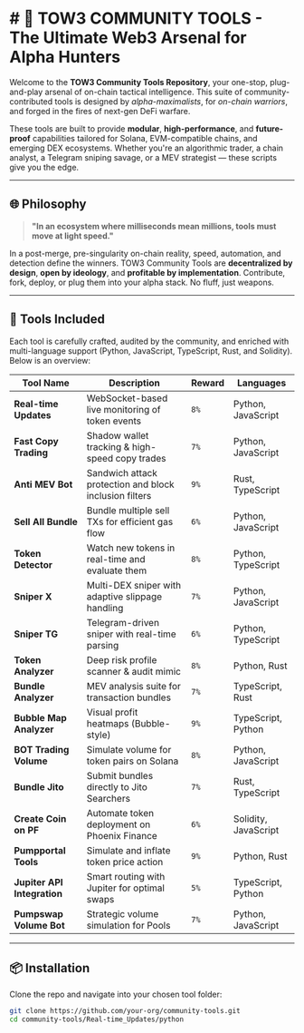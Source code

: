 # # 🚀 TOW3 COMMUNITY TOOLS - The Ultimate Web3 Arsenal for Alpha Hunters

Welcome to the **TOW3 Community Tools Repository**, your one-stop, plug-and-play arsenal of on-chain tactical intelligence. This suite of community-contributed tools is designed by *alpha-maximalists*, for *on-chain warriors*, and forged in the fires of next-gen DeFi warfare.

These tools are built to provide **modular**, **high-performance**, and **future-proof** capabilities tailored for Solana, EVM-compatible chains, and emerging DEX ecosystems. Whether you're an algorithmic trader, a chain analyst, a Telegram sniping savage, or a MEV strategist — these scripts give you the edge.

---

## 🌐 Philosophy

> **"In an ecosystem where milliseconds mean millions, tools must move at light speed."**

In a post-merge, pre-singularity on-chain reality, speed, automation, and detection define the winners. TOW3 Community Tools are **decentralized by design**, **open by ideology**, and **profitable by implementation**. Contribute, fork, deploy, or plug them into your alpha stack. No fluff, just weapons.

---

## 🔧 Tools Included

Each tool is carefully crafted, audited by the community, and enriched with multi-language support (Python, JavaScript, TypeScript, Rust, and Solidity). Below is an overview:

| Tool Name | Description | Reward | Languages |
|----------|-------------|--------|-----------|
| **Real-time Updates** | WebSocket-based live monitoring of token events | `8%` | Python, JavaScript |
| **Fast Copy Trading** | Shadow wallet tracking & high-speed copy trades | `7%` | Python, JavaScript |
| **Anti MEV Bot** | Sandwich attack protection and block inclusion filters | `9%` | Rust, TypeScript |
| **Sell All Bundle** | Bundle multiple sell TXs for efficient gas flow | `6%` | Python, JavaScript |
| **Token Detector** | Watch new tokens in real-time and evaluate them | `8%` | Python, TypeScript |
| **Sniper X** | Multi-DEX sniper with adaptive slippage handling | `7%` | Python, JavaScript |
| **Sniper TG** | Telegram-driven sniper with real-time parsing | `6%` | Python, TypeScript |
| **Token Analyzer** | Deep risk profile scanner & audit mimic | `8%` | Python, Rust |
| **Bundle Analyzer** | MEV analysis suite for transaction bundles | `7%` | TypeScript, Rust |
| **Bubble Map Analyzer** | Visual profit heatmaps (Bubble-style) | `9%` | TypeScript, Python |
| **BOT Trading Volume** | Simulate volume for token pairs on Solana | `8%` | Python, JavaScript |
| **Bundle Jito** | Submit bundles directly to Jito Searchers | `7%` | Rust, TypeScript |
| **Create Coin on PF** | Automate token deployment on Phoenix Finance | `6%` | Solidity, JavaScript |
| **Pumpportal Tools** | Simulate and inflate token price action | `9%` | Python, Rust |
| **Jupiter API Integration** | Smart routing with Jupiter for optimal swaps | `5%` | TypeScript, Python |
| **Pumpswap Volume Bot** | Strategic volume simulation for Pools | `7%` | Python, JavaScript |

---

## 📦 Installation

Clone the repo and navigate into your chosen tool folder:

```bash
git clone https://github.com/your-org/community-tools.git
cd community-tools/Real-time_Updates/python
